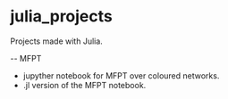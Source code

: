 # julia_projects
Projects made with Julia.

-- MFPT
- jupyther notebook for MFPT over coloured networks.
- .jl version of the MFPT notebook.
